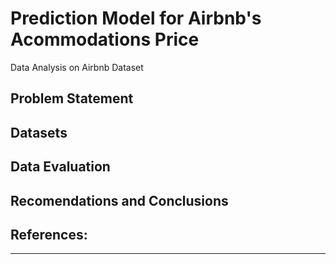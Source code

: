 # Prediction Model for Airbnb's Acommodations Price
Data Analysis on Airbnb Dataset

## Problem Statement


## Datasets 


## Data Evaluation


##  Recomendations and Conclusions


## References:
---